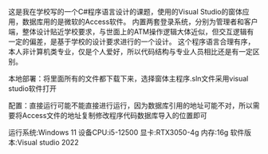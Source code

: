 这是我在学校写的一个C#程序语言设计的课题，使用的Visual Studio的窗体应用，数据库用的是微软的Access软件。
内置两套登录系统，分别为管理者和客户端，整体设计贴近学校要求，与世面上的ATM操作逻辑大体近似，但交互逻辑有一定的偏差，是基于学校的设计要求进行的一个设计。
这个程序语言合理有序，本人非计算机类专业，仅是个人爱好，所以代码结构与专业人员相比还是有一定区别。

本地部署：将里面所有的文件都下载下来，选择窗体主程序.sln文件采用visual studio软件打开

配置：直接运行可能不能直接进行运行，因为数据库引用的地址可能不对，所以需要将Access文件的地址复制修改程序代码数据库导入的位置即可

运行系统:Windows 11
设备CPU:i5-12500
显卡:RTX3050-4g
内存:16g
软件版本:Visual studio 2022
